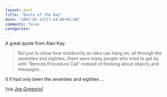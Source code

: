 ```yaml
---
layout: post
title: "Quote of the Day"
date: "2007-02-12T17:44:00+01:00"
comments: false
categories: 
---
```


<p>A great quote from Alan Kay:</p>

<blockquote>
<p>But just to show how stubbornly an idea can hang on, all through the seventies and eighties, there were many people who tried to get by with &#8220;Remote Procedure Call&#8221; instead of thinking about objects and messages.</p>
</blockquote>

<p>It if had only been the seventies and eighties &#8230;</p>

<p>[via <a href="http://bitworking.org/news/116/Alan-Kay-on-the-meaning-of-Object-Oriented">Joe Gregorio</a>]</p>



